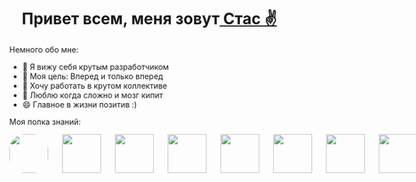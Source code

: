 <h1 align="center">Привет всем, меня зовут<a href="[https://daniilshat.ru/" target="_blank](https://github.com/Stanislav-D-01)"> Стас ✌️</a></h1>
 Немного обо мне:

- 🔭 Я вижу себя крутым разработчиком
- 🌱 Моя цель: Вперед и только вперед
- 👯 Хочу работать в крутом коллективе
- 🤔 Люблю когда сложно и мозг кипит
- 😄 Главное в жизни позитив :)

Моя полка знаний:
 

<div style='display: flex; flex-direction: row; gap: 25px'>
<img style="height: 70px; width: 70px; border-radius: 27px" src='https://downloader.disk.yandex.ru/preview/f24b0e829f8a7fdc7468b2175ca8df551c390688cce26f1d93a9b6193ffbed06/65a06e03/Ik-ieIGD3JnCosG5jhpo_GLh1I0Swms7KWrBgbKe7wq2H5GM86MLW1SdpMWtFHww6YWzh1Lkn81uXVGg8lLYzg%3D%3D?uid=0&filename=html.tif&disposition=inline&hash=&limit=0&content_type=image%2Fjpeg&owner_uid=0&tknv=v2&size=2048x2048'>
<img style="height: 70px; width: 70px"  src='https://downloader.disk.yandex.ru/preview/45166387ed2cfb05bc77b24aa950e01979285a51986f2c5d1e1c661a00f8e845/65a06e49/hTK_sgf6w1t8PWk0gWxhUjML7p_7MM5j2CPpqvtuHWy9wq4BKDFo4WdmEyqp0Wwc7MCgbHNMGy4xQTPS7ESKdg%3D%3D?uid=0&filename=css.tif&disposition=inline&hash=&limit=0&content_type=image%2Fjpeg&owner_uid=0&tknv=v2&size=2048x2048'>
<img style="height: 70px; width:70px"  src='https://downloader.disk.yandex.ru/preview/03c9d7e7033e519a61c707103df4a0c012892e94c8de689bcf0e19bdbe39d5a7/65a06ea2/_jjxXVuiK6ZjibQh726RcTML7p_7MM5j2CPpqvtuHWzeDkUZU2-ncd3HqVcqG8MW8fJ5tdmcX-wDdzc5Nts0_Q%3D%3D?uid=0&filename=js.tif&disposition=inline&hash=&limit=0&content_type=image%2Fjpeg&owner_uid=0&tknv=v2&size=2048x2048'>
<img style="height: 70px; width: 70px"  src='https://downloader.disk.yandex.ru/preview/9ebfd6f1913e8f0aae1dc6241ffa2808ed2cc27d813b5955eb7925f94f9bd2f1/65a06efd/5hiL__UHF-Doo5YatbamcTML7p_7MM5j2CPpqvtuHWxVhN6YDjjJJ6DQeZkyM6x19Q_vUV1Azc6PSxXmTLdUYw%3D%3D?uid=0&filename=ts.tif&disposition=inline&hash=&limit=0&content_type=image%2Fjpeg&owner_uid=0&tknv=v2&size=2048x2048'>
<img style="height: 70px; width: 70px"  src='https://downloader.disk.yandex.ru/preview/888dcdce447eb69bc2cdb731c3403b5ab85e905c91fa5662a89c43eaf21d8a87/65a06f25/qWaP5A2lA7BgVWUUt710xDML7p_7MM5j2CPpqvtuHWzKFm3Lp6D8ttTEVLtXQYmXmO6vIgXcAmYD24Y-6ZRiyA%3D%3D?uid=0&filename=git.tif&disposition=inline&hash=&limit=0&content_type=image%2Fjpeg&owner_uid=0&tknv=v2&size=2048x2048'>
<img style="height: 70px; width: 70px"  src='https://downloader.disk.yandex.ru/preview/623c3bb9a0db1cab406389546cb948c4e38b25277ae9cef8cb635dd16a478d87/65a06f51/Qv8ifpn408PWmqah1f-O1DML7p_7MM5j2CPpqvtuHWy8eeMnJXrg-GD7-yi8_oJPCyrRNDeYBZiF19ZEcDFc4A%3D%3D?uid=0&filename=node.tif&disposition=inline&hash=&limit=0&content_type=image%2Fjpeg&owner_uid=0&tknv=v2&size=2048x2048'>
<img style="height: 70px; width: 70px"  src='https://downloader.disk.yandex.ru/preview/dcf5aef1c63c642225db78c36a1f8447dc0cc3b71c7945cf4f9f57db564cea1f/65a06f7d/_9PPZsMR6FTIq00L5TiR_DML7p_7MM5j2CPpqvtuHWxOLW_Jgr-VUOMrUQM5PqBPw2bweYGhiaxlY4cXE6pQfA%3D%3D?uid=0&filename=react.tif&disposition=inline&hash=&limit=0&content_type=image%2Fjpeg&owner_uid=0&tknv=v2&size=2048x2048'>
<img style="height: 70px; width: 70px"  src='https://downloader.disk.yandex.ru/preview/0301bca129954680097f55bfd25a64032f59977527f38efd4bb2296289ad4845/65a06f9c/OfmP_rXYebQ0BLcoO9ktXjML7p_7MM5j2CPpqvtuHWxSLEVSd72Rcq1l5VIRAtjPCB70fcRrXIZPviQx8gpjmA%3D%3D?uid=0&filename=nest.tif&disposition=inline&hash=&limit=0&content_type=image%2Fjpeg&owner_uid=0&tknv=v2&size=2048x2048'>
<img style="height: 70px; width: 70px"  src='https://downloader.disk.yandex.ru/preview/b9ff37d0bef3651274aa65ff2773f5ec31a49df8b1cba1549c313e0dcb9006a9/65a06fbb/Oq-g_IYJNmfgndDP-gZD7b1bGu5UfWmKg7bm72jdyOICk_ltStIzL8VQ1G3vgtiU_5Acbsj9WyGIIWSWFrIF6Q%3D%3D?uid=0&filename=postgre.tif&disposition=inline&hash=&limit=0&content_type=image%2Fjpeg&owner_uid=0&tknv=v2&size=2048x2048'>
<img style="height: 70px; width: 70px"  src='https://downloader.disk.yandex.ru/preview/cbddbb873b92c850bd32ed2144239fc1a2dc6b6fa36e91dc2156643c7459e6cc/65a06fd6/zSmWQBJrzJY3wgjCjD4qCjML7p_7MM5j2CPpqvtuHWxppy3cGQ3PX-NPsfZsP6EFF1WZgPpfhtL0G_thtAHUgw%3D%3D?uid=0&filename=mongo.tif&disposition=inline&hash=&limit=0&content_type=image%2Fjpeg&owner_uid=0&tknv=v2&size=2048x2048'>
</div> 






